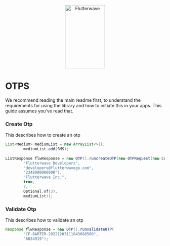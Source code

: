 <p align="center">
    <img title="Flutterwave" height="200" src="https://flutterwave.com/images/logo/full.svg" width="50%"/>
</p>

# OTPS

We recommend reading the main readme first, to understand the requirements for using the library and how to initiate this in your apps. This guide assumes you've read that.


###  Create Otp

This describes how to create an otp

```java
List<Medium> mediumList = new ArrayList<>();
        mediumList.add(SMS);
        
ListResponse flwResponse = new OTP().runcreateOTP(new OTPRequest(new Customer(
        "Flutterwave Developers",
        "developers@flutterwavego.com",
        "2348000000000"),
        "Flutterwave Inc.",
        true,
        7,
        Optional.of(3),
        mediumList));
```

###  Validate Otp

This describes how to validate an otp

```java
Response flwResponse = new OTP().runvalidateOTP(
        "CF-BARTER-20221203111843688560", 
        "6834919"); 
```